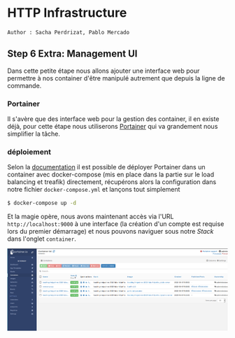 # HTTP Infrastructure

```
Author : Sacha Perdrizat, Pablo Mercado
```

## Step 6 Extra: Management UI

Dans cette petite étape nous allons ajouter une interface web pour permettre à nos container d'être manipulé autrement que depuis la ligne de commande.

### Portainer

Il s'avère que des interface web pour la gestion des container, il en existe déjà, pour cette étape nous utiliserons [Portainer](https://portainer.readthedocs.io/en/stable/) qui va grandement nous simplifier la tâche.

### déploiement

Selon la [documentation](https://portainer.readthedocs.io/en/latest/deployment.html#deploy-portainer-via-docker-compose) il est possible de déployer Portainer dans un container avec docker-compose (mis en place dans la partie sur le load balancing et treafik) directement, récupérons alors la configuration dans notre fichier ``docker-compose.yml`` et lançons tout simplement

```bash
$ docker-compose up -d
```

Et la magie opère, nous avons maintenant accès via l'URL ``http://localhost:9000`` à une interface (la création d'un compte est requise lors du premier démarrage) et nous pouvons naviguer sous notre *Stack* dans l'onglet ``container``.

![](./images/UIcontainer.png)
